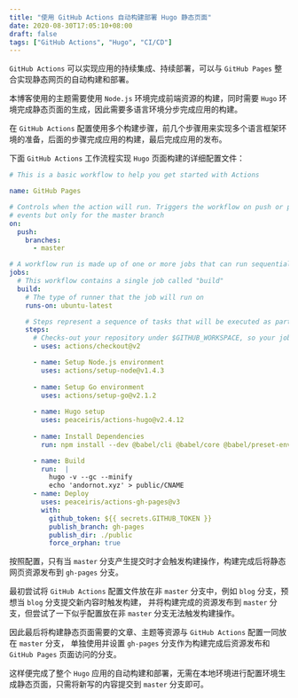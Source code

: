 ```yaml
---
title: "使用 GitHub Actions 自动构建部署 Hugo 静态页面"
date: 2020-08-30T17:05:10+08:00
draft: false
tags: ["GitHub Actions", "Hugo", "CI/CD"]
---
```


`GitHub Actions` 可以实现应用的持续集成、持续部署，可以与 `GitHub Pages` 整合实现静态网页的自动构建和部署。

本博客使用的主题需要使用 `Node.js` 环境完成前端资源的构建，同时需要 `Hugo` 环境完成静态页面的生成，因此需要多语言环境分步完成应用的构建。

在 `GitHub Actions` 配置使用多个构建步骤，前几个步骤用来实现多个语言框架环境的准备，后面的步骤完成应用的构建，最后完成应用的发布。

下面 `GitHub Actions` 工作流程实现 `Hugo` 页面构建的详细配置文件：

```yml
# This is a basic workflow to help you get started with Actions

name: GitHub Pages

# Controls when the action will run. Triggers the workflow on push or pull request
# events but only for the master branch
on:
  push:
    branches: 
      - master

# A workflow run is made up of one or more jobs that can run sequentially or in parallel
jobs:
  # This workflow contains a single job called "build"
  build:
    # The type of runner that the job will run on
    runs-on: ubuntu-latest

    # Steps represent a sequence of tasks that will be executed as part of the job
    steps:
      # Checks-out your repository under $GITHUB_WORKSPACE, so your job can access it
      - uses: actions/checkout@v2

      - name: Setup Node.js environment
        uses: actions/setup-node@v1.4.3
      
      - name: Setup Go environment
        uses: actions/setup-go@v2.1.2
      
      - name: Hugo setup
        uses: peaceiris/actions-hugo@v2.4.12
    
      - name: Install Dependencies
        run: npm install --dev @babel/cli @babel/core @babel/preset-env browserslist clipboard cssnano postcss-cli postcss-import postcss-mixins postcss-nested postcss-preset-env postcss-url

      - name: Build
        run:  |
          hugo -v --gc --minify
          echo 'andornot.xyz' > public/CNAME
      - name: Deploy
        uses: peaceiris/actions-gh-pages@v3
        with:
          github_token: ${{ secrets.GITHUB_TOKEN }}
          publish_branch: gh-pages
          publish_dir: ./public
          force_orphan: true
```

按照配置，只有当 `master` 分支产生提交时才会触发构建操作，构建完成后将静态网页资源发布到 `gh-pages` 分支。

最初尝试将 `GitHub Actions` 配置文件放在非 `master` 分支中，例如 `blog` 分支，预想当 `blog` 分支提交新内容时触发构建，
并将构建完成的资源发布到 `master` 分支，但尝试了一下似乎配置放在非 `master` 分支无法触发构建操作。

因此最后将构建静态页面需要的文章、主题等资源与 `GitHub Actions` 配置一同放在 `master` 分支，
单独使用并设置 `gh-pages` 分支作为构建完成后资源发布和 `GitHub Pages` 页面访问的分支。

这样便完成了整个 `Hugo` 应用的自动构建和部署，无需在本地环境进行配置环境生成静态页面，只需将新写的内容提交到 `master` 分支即可。
